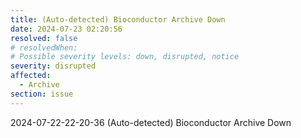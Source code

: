 ```yaml
---
title: (Auto-detected) Bioconductor Archive Down
date: 2024-07-23 02:20:56
resolved: false
# resolvedWhen: 
# Possible severity levels: down, disrupted, notice
severity: disrupted
affected:
  - Archive
section: issue
---
```


2024-07-22-22-20-36 (Auto-detected) Bioconductor Archive Down

